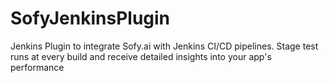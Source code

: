 # SofyJenkinsPlugin
Jenkins Plugin to integrate Sofy.ai with Jenkins CI/CD pipelines. Stage test runs at every build and receive detailed insights into your app's performance
